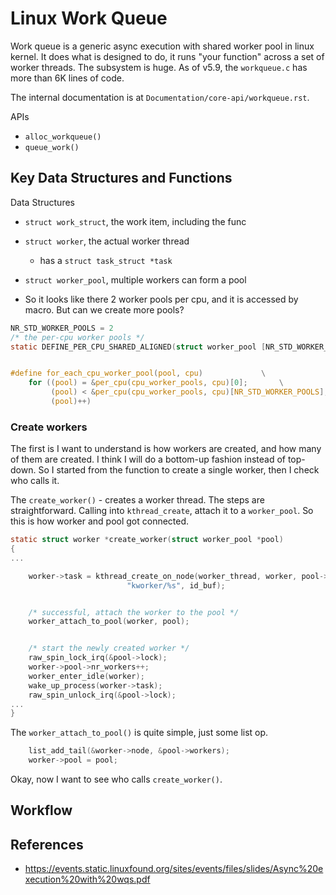 # Linux Work Queue

Work queue is a generic async execution with shared worker pool in linux kernel. It does what is designed to do, it runs "your function" across
a set of worker threads. The subsystem is huge. As of v5.9, the `workqueue.c` has more than 6K lines of code.

The internal documentation is at `Documentation/core-api/workqueue.rst`.

APIs

- `alloc_workqueue()`
- `queue_work()`

## Key Data Structures and Functions

Data Structures

- `struct work_struct`, the work item, including the func
- `struct worker`, the actual worker thread
	- has a `struct task_struct *task`
- `struct worker_pool`, multiple workers can form a pool

- So it looks like there 2 worker pools per cpu, and it is accessed by macro. But can we create more pools?
```c
NR_STD_WORKER_POOLS = 2
/* the per-cpu worker pools */
static DEFINE_PER_CPU_SHARED_ALIGNED(struct worker_pool [NR_STD_WORKER_POOLS], cpu_worker_pools);


#define for_each_cpu_worker_pool(pool, cpu)				\
	for ((pool) = &per_cpu(cpu_worker_pools, cpu)[0];		\
	     (pool) < &per_cpu(cpu_worker_pools, cpu)[NR_STD_WORKER_POOLS]; \
	     (pool)++)
```

### Create workers

The first is I want to understand is how workers are created,
and how many of them are created. I think I will do a bottom-up
fashion instead of top-down. So I started from the function
to create a single worker, then I check who calls it.

The `create_worker()` - creates a worker thread.
The steps are straightforward. Calling into `kthread_create`,
attach it to a `worker_pool`. So this is how worker and pool got connected.
```c
static struct worker *create_worker(struct worker_pool *pool)
{
...

	worker->task = kthread_create_on_node(worker_thread, worker, pool->node,
					      "kworker/%s", id_buf);


	/* successful, attach the worker to the pool */
	worker_attach_to_pool(worker, pool);


	/* start the newly created worker */
	raw_spin_lock_irq(&pool->lock);
	worker->pool->nr_workers++;
	worker_enter_idle(worker);
	wake_up_process(worker->task);
	raw_spin_unlock_irq(&pool->lock);
...
}
```

The `worker_attach_to_pool()` is quite simple, just some list op.
```c
	list_add_tail(&worker->node, &pool->workers);
	worker->pool = pool;
```


Okay, now I want to see who calls `create_worker()`.

## Workflow


## References


- https://events.static.linuxfound.org/sites/events/files/slides/Async%20execution%20with%20wqs.pdf 
